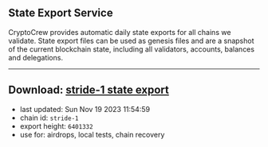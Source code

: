 ## State Export Service
CryptoCrew provides automatic daily state exports for all chains we validate. State export files can be used as genesis files and are a snapshot of the current blockchain state, including all validators, accounts, balances and delegations.

---
**Download: [stride-1 state export](https://dl.ccvalidators.com/SERVICE/stride/stride-1_export_6401332.json)**
---

- last updated: Sun Nov 19 2023 11:54:59
- chain id: `stride-1`
- export height: `6401332`
- use for: airdrops, local tests, chain recovery
